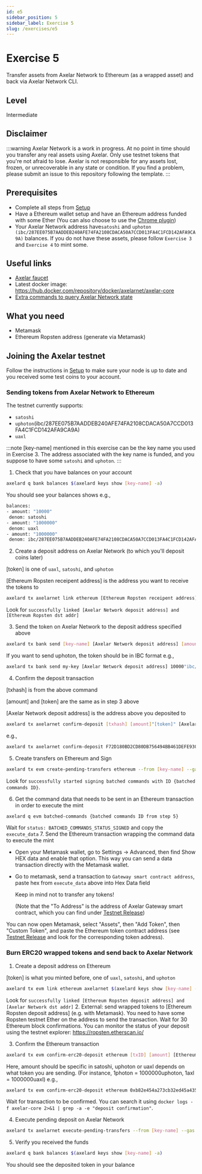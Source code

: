 ```yaml
---
id: e5
sidebar_position: 5
sidebar_label: Exercise 5
slug: /exercises/e5
---
```

# Exercise 5
Transfer assets from Axelar Network to Ethereum (as a wrapped asset) and back via Axelar Network CLI.

## Level
Intermediate

## Disclaimer
:::warning
Axelar Network is a work in progress. At no point in time should you transfer any real assets using Axelar. Only use testnet tokens that you're not afraid to lose. Axelar is not responsible for any assets lost, frozen, or unrecoverable in any state or condition. If you find a problem, please submit an issue to this repository following the template.
:::

## Prerequisites
- Complete all steps from [Setup](/setup.md)
- Have a Ethereum wallet setup and have an Ethereum address funded with some Ether (You can also choose to use the [Chrome plugin](https://chrome.google.com/webstore/detail/mew-cx/nlbmnnijcnlegkjjpcfjclmcfggfefdm?hl=en))
- Your Axelar Network address have`satoshi` and `uphoton (ibc/287EE075B7AADDEB240AFE74FA2108CDACA50A7CCD013FA4C1FCD142AFA9CA9A)` balances. If you do not have these assets, please follow `Exercise 3` and `Exercise 4` to mint some.

## Useful links
- [Axelar faucet](http://faucet.testnet.axelar.network/)
- Latest docker image: https://hub.docker.com/repository/docker/axelarnet/axelar-core
- [Extra commands to query Axelar Network state](/extra-commands)

## What you need
- Metamask
- Ethereum Ropsten address (generate via Metamask)

## Joining the Axelar testnet

Follow the instructions in [Setup](/setup.md) to make sure your node is up to date and you received some test coins to your account.


### Sending tokens from Axelar Network to Ethereum

The testnet currently supports:
- `satoshi`
- `uphoton`(ibc/287EE075B7AADDEB240AFE74FA2108CDACA50A7CCD013FA4C1FCD142AFA9CA9A)
- `uaxl`

:::note
[key-name] mentioned in this exercise can be the key name you used in Exercise 3.
The address associated with the key name is funded, and you suppose to have some `satoshi` and `uphoton`.
:::

1. Check that you have balances on your account
```bash
axelard q bank balances $(axelard keys show [key-name] -a)
```
You should see your balances shows e.g.,
```bash
balances:
- amount: "10000"
 denom: satoshi
- amount: "1000000"
 denom: uaxl
- amount: "1000000"
 denom: ibc/287EE075B7AADDEB240AFE74FA2108CDACA50A7CCD013FA4C1FCD142AFA9CA9A
```
2. Create a deposit address on Axelar Network (to which you'll deposit coins later)

[token] is one of `uaxl`, `satoshi`, and `uphoton`

[Ethereum Ropsten receipent address] is the address you want to receive the tokens to
```bash
axelard tx axelarnet link ethereum [Ethereum Ropsten receipent address] [token] --from [key-name]
```
Look for `successfully linked [Axelar Network deposit address] and [Ethereum Ropsten dst addr]`

3. Send the token on Axelar Network to the deposit address specified above
```bash
axelard tx bank send [key-name] [Axelar Network deposit address] [amount]"[token]"
```
If you want to send uphoton, the token should be in IBC format e.g.,
```bash
axelard tx bank send my-key [Axelar Network deposit address] 10000"ibc/287EE075B7AADDEB240AFE74FA2108CDACA50A7CCD013FA4C1FCD142AFA9CA9A"
```

4. Confirm the deposit transaction

[txhash] is from the above command

[amount] and [token] are the same as in step 3 above

[Axelar Network deposit address] is the address above you deposited to

```bash
axelard tx axelarnet confirm-deposit [txhash] [amount]"[token]" [Axelar Network deposit address] --from [key-name]
```
e.g.,
```bash
axelard tx axelarnet confirm-deposit F72D180BD2CD80DB756494BB461DEFE93091A116D703982E91AC2418EC660752  1000000"ibc/287EE075B7AADDEB240AFE74FA2108CDACA50A7CCD013FA4C1FCD142AFA9CA9A" axelar1gmwk28m33m3gfcc6kr32egf0w8g6k7fvppspue --from my-key
```
5. Create transfers on Ethereum and Sign
```bash
axelard tx evm create-pending-transfers ethereum --from [key-name] --gas auto --gas-adjustment 1.2 && axelard tx evm sign-commands ethereum --from [key-name] --gas auto --gas-adjustment 1.2
```
Look for `successfully started signing batched commands with ID {batched commands ID}`.

6. Get the command data that needs to be sent in an Ethereum transaction in order to execute the mint
```bash
axelard q evm batched-commands {batched commands ID from step 5}
```
Wait for `status: BATCHED_COMMANDS_STATUS_SIGNED` and copy the `execute_data`
7. Send the Ethereum transaction wrapping the command data to execute the mint

- Open your Metamask wallet, go to Settings -> Advanced, then find Show HEX data and enable that option. This way you can send a data transaction directly with the Metamask wallet.

- Go to metamask, send a transaction to `Gateway smart contract address`, paste hex from `execute_data` above into Hex Data field

  Keep in mind not to transfer any tokens!

  (Note that the "To Address" is the address of Axelar Gateway smart contract, which you can find under [Testnet Release](/testnet-releases))

You can now open Metamask, select "Assets", then "Add Token", then "Custom Token", and paste the Ethereum token contract address (see [Testnet Release](/testnet-releases) and look for the corresponding token address).

### Burn ERC20 wrapped tokens and send back to Axelar Network
1. Create a deposit address on Ethereum

[token] is what you minted before, one of `uaxl`, `satoshi`, and `uphoton`

```bash
axelard tx evm link ethereum axelarnet $(axelard keys show [key-name] -a) [token] --from [key-name]
```
Look for `successfully linked [Ethereum Ropsten deposit address] and [Axelar Network dst addr]`
2. External: send wrapped tokens to  [Ethereum Ropsten deposit address] (e.g. with Metamask). You need to have some Ropsten testnet Ether on the address to send the transaction. Wait for 30 Ethereum block confirmations. You can monitor the status of your deposit using the testnet explorer: https://ropsten.etherscan.io/

3. Confirm the Ethereum transaction

```bash
axelard tx evm confirm-erc20-deposit ethereum [txID] [amount] [Ethereum Ropsten deposit address] --from [key-name]
```
Here, amount should be specific in satoshi, uphoton or uaxl depends on what token you are sending.
(For instance, 1photon = 1000000uphoton,  1axl = 1000000uaxl)
e.g.,

```bash
axelard tx evm confirm-erc20-deposit ethereum 0xb82e454a273cb32ed45a435767982293c12bf099ba419badc0a728e731f5825e 1000000 0x5CFEcE3b659e657E02e31d864ef0adE028a42a8E --from my-key
```

Wait for transaction to be confirmed.
You can search it using `docker logs -f axelar-core 2>&1 | grep -a -e "deposit confirmation"`.

4. Execute pending deposit on Axelar Network
```bash
axelard tx axelarnet execute-pending-transfers --from [key-name] --gas auto --gas-adjustment 1.2
```
5. Verify you received the funds
```bash
axelard q bank balances $(axelard keys show [key-name] -a)
```

You should see the deposited token in your balance

